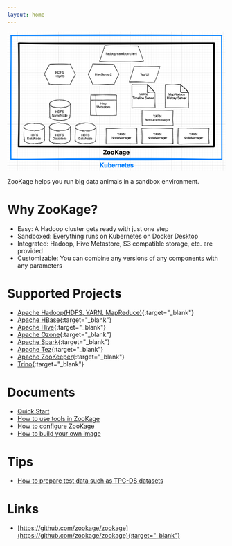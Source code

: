 ```yaml
---
layout: home
---
```


![ZooKage Home](/assets/images/zookage-home.png)

ZooKage helps you run big data animals in a sandbox environment.

# Why ZooKage?

- Easy: A Hadoop cluster gets ready with just one step
- Sandboxed: Everything runs on Kubernetes on Docker Desktop
- Integrated: Hadoop, Hive Metastore, S3 compatible storage, etc. are provided
- Customizable: You can combine any versions of any components with any parameters

# Supported Projects

- [Apache Hadoop(HDFS, YARN, MapReduce)](https://hadoop.apache.org/){:target="_blank"}
- [Apache HBase](https://hbase.apache.org/){:target="_blank"}
- [Apache Hive](https://hive.apache.org/){:target="_blank"}
- [Apache Ozone](https://ozone.apache.org/){:target="_blank"}
- [Apache Spark](https://spark.apache.org/){:target="_blank"}
- [Apache Tez](https://tez.apache.org/){:target="_blank"}
- [Apache ZooKeeper](https://zookeeper.apache.org/){:target="_blank"}
- [Trino](https://trino.io/){:target="_blank"}

# Documents

- [Quick Start](/docs/quick-start)
- [How to use tools in ZooKage](/docs/tools)
- [How to configure ZooKage](/docs/configuration)
- [How to build your own image](/docs/build-image)

# Tips

- [How to prepare test data such as TPC-DS datasets](/docs/tips/test-data)

# Links

- [https://github.com/zookage/zookage](https://github.com/zookage/zookage){:target="_blank"}
